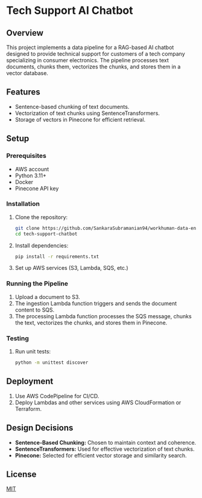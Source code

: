 # Tech Support AI Chatbot

## Overview
This project implements a data pipeline for a RAG-based AI chatbot designed to provide technical support for customers of a tech company specializing in consumer electronics. The pipeline processes text documents, chunks them, vectorizes the chunks, and stores them in a vector database.

## Features
- Sentence-based chunking of text documents.
- Vectorization of text chunks using SentenceTransformers.
- Storage of vectors in Pinecone for efficient retrieval.

## Setup

### Prerequisites
- AWS account
- Python 3.11+
- Docker
- Pinecone API key

### Installation
1. Clone the repository:
    ```sh
    git clone https://github.com/SankaraSubramanian94/workhuman-data-engineering.git
    cd tech-support-chatbot
    ```

2. Install dependencies:
    ```sh
    pip install -r requirements.txt
    ```

3. Set up AWS services (S3, Lambda, SQS, etc.)

### Running the Pipeline
1. Upload a document to S3.
2. The ingestion Lambda function triggers and sends the document content to SQS.
3. The processing Lambda function processes the SQS message, chunks the text, vectorizes the chunks, and stores them in Pinecone.

### Testing
1. Run unit tests:
    ```sh
    python -m unittest discover
    ```

## Deployment
1. Use AWS CodePipeline for CI/CD.
2. Deploy Lambdas and other services using AWS CloudFormation or Terraform.

## Design Decisions
- **Sentence-Based Chunking:** Chosen to maintain context and coherence.
- **SentenceTransformers:** Used for effective vectorization of text chunks.
- **Pinecone:** Selected for efficient vector storage and similarity search.

## License
[MIT](LICENSE)